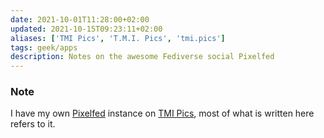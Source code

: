 ```yaml
---
date: 2021-10-01T11:28:00+02:00
updated: 2021-10-15T09:23:11+02:00
aliases: ['TMI Pics', 'T.M.I. Pics', 'tmi.pics']
tags: geek/apps
description: Notes on the awesome Fediverse social Pixelfed
---
```

<div class='blue box'>
	<h3>Note</h3>
	I have my own <a href='https://pixelfed.org' target='_blank' title='Pixelfed official website'>Pixelfed</a> instance on <a href='https://tmi.pics' target='_blank' title='TMI Pics Pixelfed instance'>TMI Pics</a>, most of what is written here refers to it.
</div>